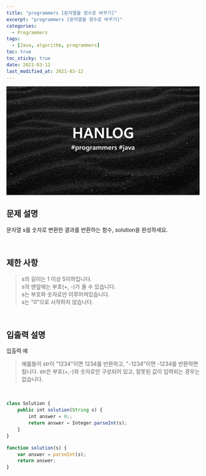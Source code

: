 ```yaml
---
title: "programmers [문자열을 정수로 바꾸기]"
excerpt: "programmers [문자열을 정수로 바꾸기]"
categories:
  - Programmers
tags:
  - [Java, algorithm, programmers]
toc: true
toc_sticky: true
date: 2021-03-12
last_modified_at: 2021-03-12
---
```


![HAN.jpg](/assets/images/programmers.png)

## 문제 설명

문자열 s를 숫자로 변환한 결과를 반환하는 함수, solution을 완성하세요.

<br>

## 제한 사항

> s의 길이는 1 이상 5이하입니다.<br>
s의 맨앞에는 부호(+, -)가 올 수 있습니다.<br>
s는 부호와 숫자로만 이루어져있습니다.<br>
s는 "0"으로 시작하지 않습니다.

<br>

## 입출력 설명

입출력 예

> 예를들어 str이 "1234"이면 1234를 반환하고, "-1234"이면 -1234를 반환하면 됩니다.
str은 부호(+,-)와 숫자로만 구성되어 있고, 잘못된 값이 입력되는 경우는 없습니다.

<br>

```js
class Solution {
    public int solution(String s) {
        int answer = 0;;
        return answer = Integer.parseInt(s);
    }
}
```

```js
function solution(s) {
    var answer = parseInt(s);
    return answer;
}
```
